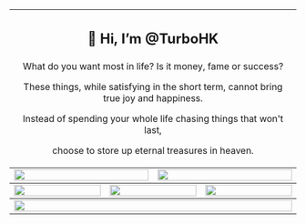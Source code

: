 
<table align="center">
  <td colspan="6">
    <h2><p align="center">👋 Hi, I’m @TurboHK</p></h2>
    <p align="center">What do you want most in life? Is it money, fame or success?</p>
    <p align="center">These things, while satisfying in the short term, cannot bring true joy and happiness.</p>
    <p align="center">Instead of spending your whole life chasing things that won't last,</p>
    <p align="center">choose to store up eternal treasures in heaven.</p>
  </td>
<tbody>
  <tr>
    <td colspan="3"><a href="https://github.com/anuraghazra/github-readme-stats">
      <picture>
        <source media="(prefers-color-scheme: dark)" srcset="https://github-readme-stats-mirror.vercel.app/api?username=TurboHK&show_icons=true&theme=dark&hide_border=true&bg_color=00000000&number_format=long">
        <img height="100%" src="https://github-readme-stats-mirror.vercel.app/api?username=TurboHK&show_icons=true&hide_border=true&bg_color=00000000&number_format=long" />
      </picture>
    </a></td>
    <td colspan="3"><a href="https://github.com/denvercoder1/github-readme-streak-stats">
      <picture>
        <source media="(prefers-color-scheme: dark)" srcset="https://github-readme-streak-stats-mirror.vercel.app/?user=TurboHK&mode=weekly&theme=dark&hide_border=true&background=00000000">
        <img height="100%" src="https://github-readme-streak-stats-mirror.vercel.app/?user=TurboHK&mode=weekly&hide_border=true&background=00000000" />
      </picture>
    </a></td>
  </tr>
</tbody><tbody>
  <tr>
    <td colspan="2"><a href="https://github.com/vn7n24fzkq/github-profile-summary-cards">
      <picture>
        <source media="(prefers-color-scheme: dark)" srcset="http://github-profile-summary-cards-mirror.vercel.app/api/cards/most-commit-language?username=TurboHK&theme=nord_dark&border_color=0000&bg_color=0000">
        <img height="100%" src="http://github-profile-summary-cards-mirror.vercel.app/api/cards/most-commit-language?username=TurboHK&theme=nord_bright&border_color=0000&bg_color=0000" />
      </picture>
    </a></td>
    <td colspan="2"><a href="https://github.com/vn7n24fzkq/github-profile-summary-cards">
      <picture>
        <source media="(prefers-color-scheme: dark)" srcset="http://github-profile-summary-cards-mirror.vercel.app/api/cards/repos-per-language?username=TurboHK&theme=nord_dark&border_color=0000&bg_color=0000">
        <img height="100%" src="http://github-profile-summary-cards-mirror.vercel.app/api/cards/repos-per-language?username=TurboHK&theme=nord_bright&border_color=0000&bg_color=0000" />
      </picture>
    </a></td>
    <td colspan="2"><a href="https://github.com/vn7n24fzkq/github-profile-summary-cards">
      <picture>
        <source media="(prefers-color-scheme: dark)" srcset="http://github-profile-summary-cards-mirror.vercel.app/api/cards/productive-time?username=TurboHK&utcOffset=8&theme=nord_dark&border_color=0000&bg_color=0000">
        <img height="100%" src="http://github-profile-summary-cards-mirror.vercel.app/api/cards/productive-time?username=TurboHK&utcOffset=8&theme=nord_bright&border_color=0000&bg_color=0000" />
      </picture>
    </a></td>
  </tr>
</tbody><tbody>
  <tr>
    <td colspan="6"><a href="https://github.com/ryo-ma/github-profile-trophy">
      <picture>
        <source media="(prefers-color-scheme: dark)" srcset="https://github-profile-trophy.vercel.app/?username=TurboHK&theme=darkhub&no-bg=true&no-frame=true&row=1&column=6&margin-w=15">
        <img width="100%" src="https://github-profile-trophy.vercel.app/?username=TurboHK&no-bg=true&no-frame=true&row=1&column=6&margin-w=15" />
      </picture>
    </a></td>
  </tr>
</tbody></table>

<!---
- 👋 Hi, I’m @TurboHK

[![trophy](https://github-profile-trophy.vercel.app/?username=TurboHK)](https://github.com/ryo-ma/github-profile-trophy)

[![TurboHK's github stats](https://github-readme-stats.vercel.app/api?username=TurboHK&show_icons=true&hide_title=false&count_private=true&include_all_commits&theme=chartreuse-dark)](https://github.com/TurboHK/TurboHK)<a href="https://git.io/streak-stats"><img src="https://github-readme-streak-stats.herokuapp.com?user=TurboHK&theme=dark&date_format=j%20M%5B%20Y%5D" alt="GitHub Streak" style="max-width: 100%;"></a>  

[![Top Langs](https://github-readme-stats.vercel.app/api/top-langs/?username=TurboHK&layout=compact&theme=dark)](https://github.com/TurboHK/TurboHK)

<a href="https://www.buymeacoffee.com/turbohk"> <img align="left" src="https://www.codehim.com/wp-content/uploads/2022/09/bmc-button.png" height="50" width="210" alt="turbohk" /></a>


TurboHK/TurboHK is a ✨ special ✨ repository because its `README.md` (this file) appears on your GitHub profile.
You can click the Preview link to take a look at your changes.
--->

